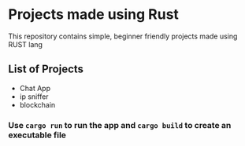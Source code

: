 # Projects made using Rust

This repository contains simple, beginner friendly projects made using RUST lang

## List of Projects

* Chat App
* ip sniffer
* blockchain

### Use ``cargo run`` to run the app and ``cargo build`` to create an executable file